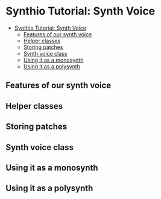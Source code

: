 # Synthio Tutorial: Synth Voice

<!--ts-->
* [Synthio Tutorial: Synth Voice](#synthio-tutorial-synth-voice)
   * [Features of our synth voice](#features-of-our-synth-voice)
   * [Helper classes](#helper-classes)
   * [Storing patches](#storing-patches)
   * [Synth voice class](#synth-voice-class)
   * [Using it as a monosynth](#using-it-as-a-monosynth)
   * [Using it as a polysynth](#using-it-as-a-polysynth)

<!-- Created by https://github.com/ekalinin/github-markdown-toc -->
<!-- Added by: tod, at: Sun Mar 30 14:22:10 PDT 2025 -->

<!--te-->

## Features of our synth voice

## Helper classes

## Storing patches

## Synth voice class

## Using it as a monosynth

## Using it as a polysynth
